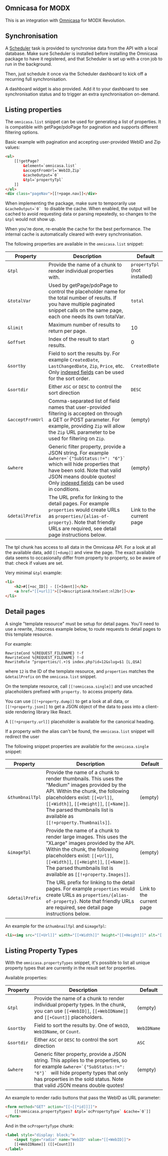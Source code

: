 Omnicasa for MODX
-----------------

This is an integration with [Omnicasa](https://www.omnicasa.com/) for MODX Revolution.


## Synchronisation

A [Scheduler](https://modmore.com/extras/scheduler/) task is provided to synchronise data from the API with a local database. Make sure Scheduler is installed before installing the Omnicasa package to have it registered, and that Scheduler is set up with a cron job to run in the background. 

Then, just schedule it once via the Scheduler dashboard to kick off a recurring full synchronisation. 

A dashboard widget is also provided. Add it to your dashboard to see synchronisation status and to trigger an extra synchronisation on-demand.

## Listing properties

The `omnicasa.list` snippet can be used for generating a list of properties. It is compatible with getPage/pdoPage for pagination and supports different filtering options.

Basic example with pagination and accepting user-provided WebID and Zip values:

```html 
<ul>
    [[!getPage? 
        &element=`omnicasa.list` 
        &acceptFromUrl=`WebID,Zip` 
        &cacheOutput=`0` 
        &tpl=`propertyTpl`
    ]]
</ul>
<div class="pageNav">[[!+page.nav]]</div>
```

When implementing the package, make sure to temporarily use ``&cacheOutput=`0` `` to disable the cache. When enabled, the output will be cached to avoid requesting data or parsing repeatedly, so changes to the `&tpl` would not show up. 

When you're done, re-enable the cache for the best performance. The internal cache is automatically cleared with every synchronisation.

The following properties are available in the `omnicasa.list` snippet:

| Property         | Description                                                                                                                                                                                                                                                                                                           | Default                       |
|------------------|-----------------------------------------------------------------------------------------------------------------------------------------------------------------------------------------------------------------------------------------------------------------------------------------------------------------------|-------------------------------|
| `&tpl`           | Provide the name of a chunk to render individual properties with.                                                                                                                                                                                                                                                     | `propertyTpl` (not installed) |
| `&totalVar`      | Used by getPage/pdoPage to control the placeholder name for the total number of results. If you have multiple paginated snippet calls on the same page, each one needs its own totalVar.                                                                                                                              | `total`                       |
| `&limit`         | Maximum number of results to return per page.                                                                                                                                                                                                                                                                         | 10                            |
| `&offset`        | Index of the result to start results.                                                                                                                                                                                                                                                                                 | 0                             |
| `&sortby`        | Field to sort the results by. For example `CreatedDate`, `LastChangedDate`, `Zip`, `Price`, etc. Only [indexed fields](https://github.com/modmore/Omnicasa/blob/main/omnicasa.mysql.schema.xml) can be used for the sort order.                                                                                       | `CreatedDate`                 |
| `&sortdir`       | Either `ASC` or `DESC` to control the sort direction                                                                                                                                                                                                                                                                  | `DESC`                        |
| `&acceptFromUrl` | Comma-separated list of field names that user-provided filtering is accepted on through a GET or POST parameter. For example, providing `Zip` will allow the `Zip` URL parameter to be used for filtering on `Zip`.                                                                                                   | (empty)                       |
| `&where`         | Generic filter property, provide a JSON string. For example ```&where=`{"SubStatus:!=": "6"}` ``` which will hide properties that have been sold. Note that valid JSON means double quotes! Only [indexed fields](https://github.com/modmore/Omnicasa/blob/main/omnicasa.mysql.schema.xml) can be used in conditions. | (empty)                       |
| `&detailPrefix`  | The URL prefix for linking to the detail pages. For example `properties` would create URLs as `properties/{alias-of-property}`. Note that friendly URLs are required, see detail page instructions below.                                                                                                             | Link to the current page      |

The tpl chunk has access to all data in the Omnicasa API. For a look at all the available data, add `[[+dump]]` and view the page. The exact available data seems to occasionally differ from property to property, so be aware of that: check if values are set.

Very minimal `&tpl` example:

```html 
<li>
    <h2>#[[+oc_ID]] - [[+Ident]]</h2>
    <a href="[[+url]]">[[+descriptionA:htmlent:nl2br]]</a>
</li>
```

## Detail pages

A single "template resource" must be setup for detail pages. You'll need to use a rewrite, .htaccess example below, to route requests to detail pages to this template resource.

For example:

```
RewriteCond %{REQUEST_FILENAME} !-f
RewriteCond %{REQUEST_FILENAME} !-d
RewriteRule ^properties/(.+)$ index.php?id=12&slug=$1 [L,QSA]
```

where `12` is the ID of the template resource, and `properties` matches the `&detailPrefix` on the `omnicasa.list` snippet.

On the template resource, call `[[!omnicasa.single]]` and use uncached placeholders prefixed with `property.` to access property data. 

You can use `[[!+property.dump]]` to get a look at all data, or `[[!+property.json]]` to get a JSON object of the data to pass into a client-side rendering library like React. 

A `[[!+property.url]]` placeholder is available for the canonical heading.

If a property with the alias can't be found, the `omnicasa.list` snippet will redirect the user 

The following snippet properties are available for the `omnicasa.single` snippet:

| Property        | Description                                                                                                                                                                                                                                                                            | Default                       |
|-----------------|----------------------------------------------------------------------------------------------------------------------------------------------------------------------------------------------------------------------------------------------------------------------------------------|-------------------------------|
| `&thumbnailTpl` | Provide the name of a chunk to render thumbnails. This uses the "Medium" images provided by the API. Within the chunk, the following placeholders exist: `[[+Url]]`, `[[+Width]]`, `[[+Height]]`, `[[+Name]]`. The parsed thumbnails list is available as `[[!+property.Thumbnails]]`. | (empty)                       |
| `&imageTpl`     | Provide the name of a chunk to render large images. This uses the "XLarge" images provided by the API. Within the chunk, the following placeholders exist: `[[+Url]]`, `[[+Width]]`, `[[+Height]]`, `[[+Name]]`. The parsed thumbnails list is available as `[[!+property.Images]]`.   | (empty)                       |
| `&detailPrefix` | The URL prefix for linking to the detail pages. For example `properties` would create URLs as `properties/{alias-of-property}`. Note that friendly URLs are required, see detail page instructions below.                                                                              | Link to the current page      |

An example for the `&thumbnailTpl` and `&imageTpl`:

```html
<li><img src="[[+Url]]" width="[[+Width]]" height="[[+Height]]" alt="[[+Name:htmlent]]"></li>
```

## Listing Property Types

With the `omnicasa.propertyTypes` snippet, it's possible to list all unique property types that are currently in the result set for properties. 

Available properties:

| Property         | Description                                                                                                                                                                                                                                          | Default                  |
|------------------|------------------------------------------------------------------------------------------------------------------------------------------------------------------------------------------------------------------------------------------------------|--------------------------|
| `&tpl`           | Provide the name of a chunk to render individual property types. In the chunk, you can use `[[+WebID]]`, `[[+WebIDName]]` and `[[+Count]]` placeholders.                                                                                             | (empty)                  |
| `&sortby`        | Field to sort the results by. One of `WebID`, `WebIDName`, or `Count`.                                                                                                                                                                               | `WebIDName`              |
| `&sortdir`       | Either `ASC` or `DESC` to control the sort direction                                                                                                                                                                                                 | `ASC`                    |
| `&where`         | Generic filter property, provide a JSON string. This applies to the properties, so for example ```&where=`{"SubStatus:!=": "6"}` ``` will hide property types that only has properties in the sold status. Note that valid JSON means double quotes! | (empty)                  |

An example to render radio buttons that pass the WebID as URL parameter:

```html 
<form method="GET" action="[[~[[*id]]]]">
    [[!omnicasa.propertyTypes? &tpl=`ocPropertyType` &cache=`0`]]
</form>
```

And in the `ocPropertyType` chunk:

```html 
<label style="display: block;">
    <input type="radio" name="WebID" value="[[+WebID]]">
    [[+WebIDName]] ([[+Count]]) 
</label>
```



